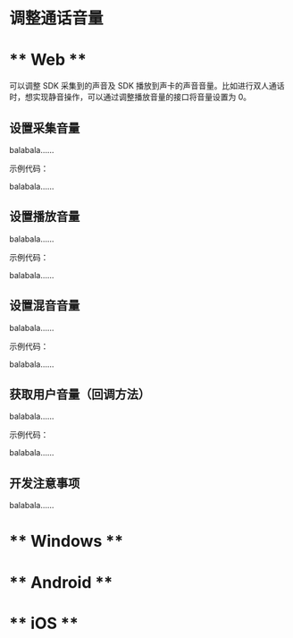 # 调整通话音量

<!-- tabs:start -->

# ** Web **

可以调整 SDK 采集到的声音及 SDK 播放到声卡的声音音量。比如进行双人通话时，想实现静音操作，可以通过调整播放音量的接口将音量设置为 0。

## 设置采集音量

balabala……  
  
示例代码：    

balabala……   

## 设置播放音量

balabala……  
  
示例代码：    

balabala……   

## 设置混音音量

balabala……  
  
示例代码：    

balabala……   

## 获取用户音量（回调方法）

balabala……  
  
示例代码：    

balabala……   

## 开发注意事项

balabala……  


# ** Windows **

# ** Android **

# ** iOS **


<!-- tabs:end -->

